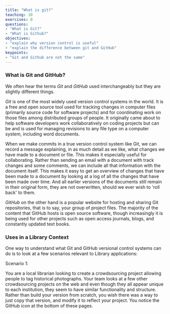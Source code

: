 ```yaml
---
title: "What is git?"
teaching: 10
exercises: 0
questions:
- "What is Git?"
- "What is Github?"
objectives:
- "explain why version control is useful"
- "explain the difference between git and GitHub"
keypoints:
- "Git and Github are not the same"
---
```

### What is Git and GitHub?

We often hear the terms *Git* and *GitHub* used interchangeably but they are slightly different things.

*Git* is one of the most widely used version control systems in the world. It is a free and open source tool used for tracking changes in computer files (primarily source code for software projects) and for coordinating work on those files among distributed groups of people. It originally came about to help software developers work collaboratively on coding projects but can be and is used for managing revisions to any file type on a computer system, including word documents.

When we make commits in a true version control system like Git, we can record a message explaining, in as much detail as we like, what changes we have made to a document or file. This makes it especially useful for collaborating. Rather than sending an email with a document with track changes and some comments, we can include all that information with the document itself. This makes it easy to get an overview of changes that have been made to a document by looking at a log of all the changes that have been made over time. And all earlier versions of the documents still remain in their original form, they are not overwritten, should we ever wish to 'roll back' to them.

*GitHub* on the other hand is a popular website for hosting and sharing Git repositories, that is to say, your group of project files. The majority of the content that GitHub hosts is open source software, though increasingly it is being used for other projects such as open access journals, blogs, and constantly updated text books. 

### Uses in a Library Context

One way to understand what Git and GitHub versional control systems can do is to look at a few scenarios relevant to Library applications: 

Scenario 1: 

You are a local librarian looking to create a crowdsourcing project allowing people to tag historical photographs. Your team looks at a few other crowdsourcing projects on the web and even though they all appear unique to each institution, they seem to have similar functionality and structure. Rather than build your version from scratch, you wish there was a way to just copy that version, and modify it to reflect your project. You notice the GitHub icon at the bottom of these pages. 

